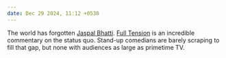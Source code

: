 ```yaml
---
date: Dec 29 2024, 11:12 +0530
---
```


The world has forgotten [Jaspal Bhatti](https://en.wikipedia.org/wiki/Jaspal_Bhatti).
[Full Tension](https://en.wikipedia.org/wiki/Full_Tension) is an incredible commentary on the status quo.
Stand-up comedians are barely scraping to fill that gap, but none with audiences as large as primetime TV.
